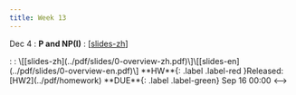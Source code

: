 ```yaml
---
title: Week 13
---
```


Dec 4
: **P and NP(I)**
  :  \[[slides-zh](https://basics.sjtu.edu.cn/~yangqizhe/pdf/algo2023w/slides/AlgoLec11-handout-zh.pdf)\]
<!-->:  :  \[[slides-zh](../pdf/slides/0-overview-zh.pdf)\]\[[slides-en](../pdf/slides/0-overview-en.pdf)\]
  **HW**{: .label .label-red }Released: [HW2](../pdf/homework)  **DUE**{: .label .label-green} Sep 16  00:00
<-->


  

